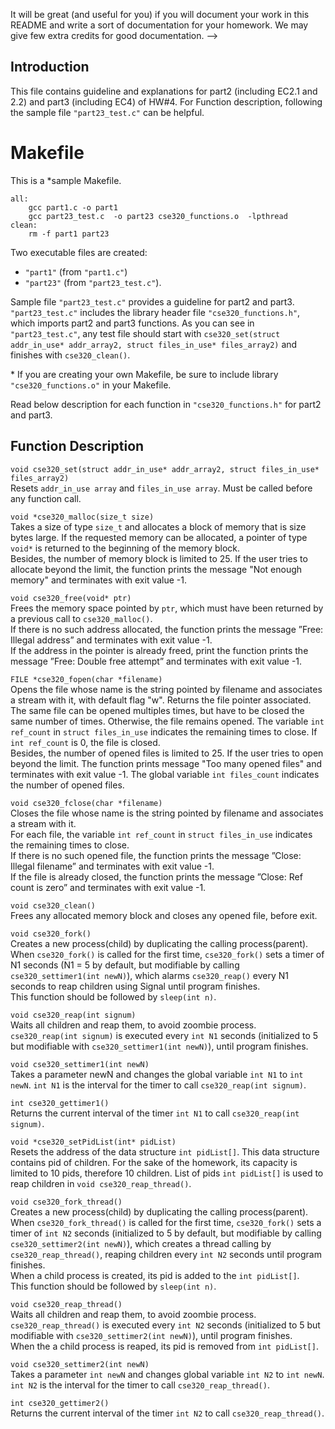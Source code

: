 

It will be great (and useful for you) if you will document your work in this README and write a sort of documentation for your homework. We may give few extra credits for good documentation. -->

## Introduction
This file contains guideline and explanations for part2 (including EC2.1 and 2.2) and part3 (including EC4) of HW#4. For Function description, following the sample file `"part23_test.c"` can be helpful.

# Makefile
This is a \*sample Makefile.
```
all:
	gcc part1.c -o part1	
	gcc part23_test.c  -o part23 cse320_functions.o  -lpthread
clean:
	rm -f part1 part23 

```

Two executable files are created:
-  `"part1"` (from `"part1.c"`)
-  `"part23"` (from `"part23_test.c"`).

Sample file `"part23_test.c"` provides a guideline for part2 and part3.
`"part23_test.c"` includes the library header file `"cse320_functions.h"`, which imports part2 and part3 functions. As you can see in `"part23_test.c"`, any test file should start with `cse320_set(struct addr_in_use* addr_array2, struct files_in_use* files_array2)` and finishes with `cse320_clean()`.

\* If you are creating your own Makefile, be sure to include library `"cse320_functions.o"` in your Makefile.


Read below description for each function in `"cse320_functions.h"` for part2 and part3.   


## Function Description

`void cse320_set(struct addr_in_use* addr_array2, struct files_in_use* files_array2)` <br /> 
Resets `addr_in_use array` and `files_in_use array`. Must be called before any function call. 

`void *cse320_malloc(size_t size)` <br />
Takes a size of type `size_t` and allocates a block of memory that is size bytes large. If the requested memory can be allocated, a pointer of type `void*` is returned to the beginning of the memory block.  
Besides, the number of memory block is limited to 25. If the user tries to allocate beyond the limit, the function prints the message "Not enough memory" and terminates with exit value -1. 

`void cse320_free(void* ptr)` <br />
Frees the memory space pointed by `ptr`, which must have been returned by a previous call to `cse320_malloc()`.  
If there is no such address allocated, the function prints the message ”Free: Illegal address” and terminates with exit value -1.  
If the address in the pointer is already freed, print the function prints the message ”Free: Double free attempt” and terminates with exit value -1.  

`FILE *cse320_fopen(char *filename)`<br />
Opens the file whose name is the string pointed by filename and associates a stream with it, with default flag "w". Returns the file pointer associated.  
The same file can be opened multiples times, but have to be closed the same number of times. Otherwise, the file remains opened. The variable `int ref_count` in `struct files_in_use` indicates the remaining times to close. If `int ref_count` is 0, the file is closed.   
Besides, the number of opened files is limited to 25. If the user tries to open beyond the limit. The function prints message "Too many opened files" and terminates with exit value -1. The global variable `int files_count` indicates the number of opened files.  

`void cse320_fclose(char *filename)`<br />
Closes the file whose name is the string pointed by filename and associates a stream with it.  
For each file, the variable `int ref_count` in `struct files_in_use` indicates the remaining times to close.  
If there is no such opened file, the function prints the message ”Close: Illegal filename” and terminates with exit value -1.   
If the file is already closed, the function prints the message ”Close: Ref count is zero” and terminates with exit value -1.   

`void cse320_clean()`<br />
Frees any allocated memory block and closes any opened file, before exit.  

`void cse320_fork()`<br />
Creates a new process(child) by duplicating the calling process(parent). When `cse320_fork()` is called for the first time, `cse320_fork()` sets a timer of N1 seconds (N1 = 5 by default, but modifiable by calling `cse320_settimer1(int newN)`), which alarms `cse320_reap()` every N1 seconds to reap children using Signal until program finishes.  
This function should be followed by `sleep(int n)`.  

`void cse320_reap(int signum)`<br />
Waits all children and reap them, to avoid zoombie process. `cse320_reap(int signum)` is executed every `int N1` seconds (initialized to 5 but modifiable with `cse320_settimer1(int newN)`), until program finishes.  
 
`void cse320_settimer1(int newN)`<br />
Takes a parameter newN and changes the global variable `int N1` to `int newN`. `int N1` is the interval for the timer to call `cse320_reap(int signum)`.

`int cse320_gettimer1()`<br />
Returns the current interval of the timer `int N1` to call `cse320_reap(int signum)`.

`void *cse320_setPidList(int* pidList)`<br />
Resets the address of the data structure `int pidList[]`. This data structure contains pid of children. For the sake of the homework, its capacity is limited to 10 pids, therefore 10 children. List of pids `int pidList[]` is used to reap children in `void cse320_reap_thread()`. 

`void cse320_fork_thread()`<br />
Creates a new process(child) by duplicating the calling process(parent). When `cse320_fork_thread()` is called for the first time, `cse320_fork()` sets a timer of `int N2` seconds (initialized to 5 by default, but modifiable by calling `cse320_settimer2(int newN)`), which creates a thread calling by `cse320_reap_thread()`, reaping children  every `int N2` seconds until program finishes.  
When a child process is created, its pid is added to the `int pidList[]`.  
This function should be followed by `sleep(int n)`.  

`void cse320_reap_thread()`<br />
Waits all children and reap them, to avoid zoombie process. `cse320_reap_thread()` is executed every `int N2` seconds (initialized to 5 but modifiable with `cse320_settimer2(int newN)`), until program finishes.  
When the a child process is reaped, its pid is removed from `int pidList[]`.

`void cse320_settimer2(int newN)`<br />
Takes a parameter `int newN` and changes global variable `int N2` to `int newN`. `int N2` is the interval for the timer to call `cse320_reap_thread()`.

`int cse320_gettimer2()`<br />
Returns the current interval of the timer `int N2` to call `cse320_reap_thread()`.

<br /> 

